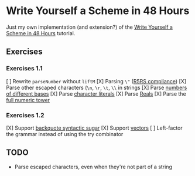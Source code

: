 Write Yourself a Scheme in 48 Hours
===

Just my own implementation (and extension?) of the [Write Yourself a Scheme in 48 Hours][tutorial] tutorial.

## Exercises
### Exercises 1.1
[ ] Rewrite `parseNumber` without `liftM`
[X] Parsing `\"` ([R5RS compliance](https://schemers.org/Documents/Standards/R5RS/HTML/r5rs-Z-H-9.html#%_sec_6.3.5))
[X] Parse other escaped characters (`\n`, `\r`, `\t`, `\\` in strings
[X] Parse [numbers of different bases](http://www.schemers.org/Documents/Standards/R5RS/HTML/r5rs-Z-H-9.html#%_sec_6.2.4)
[X] Parse [character literals](http://www.schemers.org/Documents/Standards/R5RS/HTML/r5rs-Z-H-9.html#%_sec_6.3.4)
[X] Parse [Reals](http://www.schemers.org/Documents/Standards/R5RS/HTML/r5rs-Z-H-9.html#%_sec_6.2.4)
[X] Parse the [full numeric tower](http://www.schemers.org/Documents/Standards/R5RS/HTML/r5rs-Z-H-9.html#%_sec_6.2.1)

### Exercises 1.2
[X] Support [backquote syntactic sugar](http://www.schemers.org/Documents/Standards/R5RS/HTML/r5rs-Z-H-7.html#%_sec_4.2.6)
[X] Support [vectors](http://www.schemers.org/Documents/Standards/R5RS/HTML/r5rs-Z-H-9.html#%_sec_6.3.6)
[ ] Left-factor the grammar instead of using the try combinator

## TODO
- Parse escaped characters, even when they're not part of a string

[tutorial]: https://en.wikibooks.org/wiki/Write_Yourself_a_Scheme_in_48_Hours
